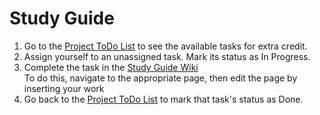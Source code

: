 # Study Guide

1. Go to the [Project ToDo List](https://github.com/orgs/MUN-COMP-1002/projects/1) to see the available tasks for extra credit.
2. Assign yourself to an unassigned task. Mark its status as In Progress.
3. Complete the task in the [Study Guide Wiki](https://github.com/MUN-COMP-1002/Study-Guide/wiki)
<br>To do this, navigate to the appropriate page, then edit the page by inserting your work
4. Go back to the [Project ToDo List](https://github.com/orgs/MUN-COMP-1002/projects/1) to mark that task's status as Done.
